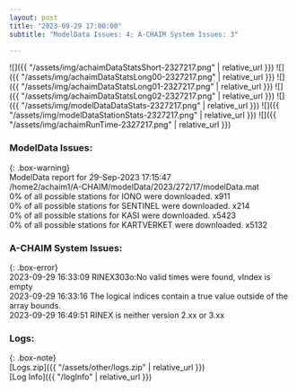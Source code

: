 ```yaml
---
layout: post
title: "2023-09-29 17:00:00"
subtitle: "ModelData Issues: 4; A-CHAIM System Issues: 3"

---
```


![]({{ "/assets/img/achaimDataStatsShort-2327217.png" | relative_url }})
![]({{ "/assets/img/achaimDataStatsLong00-2327217.png" | relative_url }})
![]({{ "/assets/img/achaimDataStatsLong01-2327217.png" | relative_url }})
![]({{ "/assets/img/achaimDataStatsLong02-2327217.png" | relative_url }})
![]({{ "/assets/img/modelDataDataStats-2327217.png" | relative_url }})
![]({{ "/assets/img/modelDataStationStats-2327217.png" | relative_url }})
![]({{ "/assets/img/achaimRunTime-2327217.png" | relative_url }})


### ModelData Issues:  
  
{: .box-warning}  
 ModelData report for 29-Sep-2023 17:15:47   
 /home2/achaim1/A-CHAIM/modelData/2023/272/17/modelData.mat   
 0% of all possible stations for IONO were downloaded. x911   
 0% of all possible stations for SENTINEL were downloaded. x214   
 0% of all possible stations for KASI were downloaded. x5423   
 0% of all possible stations for KARTVERKET were downloaded. x5132   
  
### A-CHAIM System Issues:  
  
{: .box-error}  
2023-09-29 16:33:09 RINEX303o:No valid times were found, vIndex is empty  
2023-09-29 16:33:16 The logical indices contain a true value outside of the array bounds.  
2023-09-29 16:49:51 RINEX is neither version 2.xx or 3.xx  

### Logs:  
  
{: .box-note}  
[Logs.zip]({{ "/assets/other/logs.zip" | relative_url }})  
[Log Info]({{ "/logInfo" | relative_url }})  
